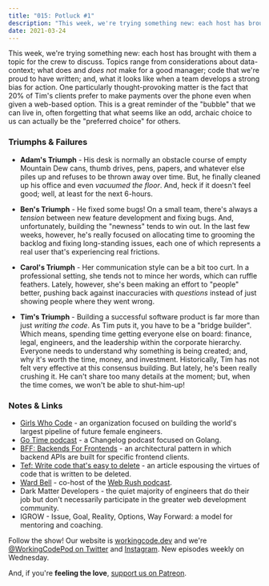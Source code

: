 ```yaml
---
title: "015: Potluck #1"
description: "This week, we're trying something new: each host has brought with them a topic for the crew to discuss."
date: 2021-03-24
---
```


<script async defer onload="redcircleIframe();" src="https://api.podcache.net/embedded-player/sh/30227421-bc27-45c2-bfb4-861def7dd4cc/ep/80160043-3f0f-43b8-8b5b-ad91201cbbae"></script><div class="redcirclePlayer-80160043-3f0f-43b8-8b5b-ad91201cbbae"></div>

This week, we're trying something new: each host has brought with them a topic for the crew to discuss. Topics range from considerations about data-context; what does and _does not_ make for a good manager; code that we're proud to have written; and, what it looks like when a team develops a strong bias for action. One particularly thought-provoking matter is the fact that 20% of Tim's clients prefer to make payments over the phone even when given a web-based option. This is a great reminder of the "bubble" that we can live in, often forgetting that what seems like an odd, archaic choice to us can actually be the "preferred choice" for others.

### Triumphs &amp; Failures

* **Adam's Triumph** - His desk is normally an obstacle course of empty Mountain Dew cans, thumb drives, pens, papers, and whatever else piles up and refuses to be thrown away over time. But, he finally cleaned up his office and even _vacuumed the floor_. And, heck if it doesn't feel good; well, at least for the next 6-hours.

* **Ben's Triumph** - He fixed some bugs! On a small team, there's always a _tension_ between new feature development and fixing bugs. And, unfortunately, building the "newness" tends to win out. In the last few weeks, however, he's really focused on allocating time to grooming the backlog and fixing long-standing issues, each one of which represents a real user that's experiencing real frictions.

* **Carol's Triumph** - Her communication style can be a bit too curt. In a professional setting, she tends not to mince her words, which can ruffle feathers. Lately, however, she's been making an effort to "people" better, pushing back against inaccuracies with _questions_ instead of just showing people where they went wrong.

* **Tim's Triumph** - Building a successful software product is far more than just _writing the code_. As Tim puts it, you have to be a "bridge builder". Which means, spending time getting everyone else on board: finance, legal, engineers, and the leadership within the corporate hierarchy. Everyone needs to understand why something is being created; and, why it's worth the time, money, and investment. Historically, Tim has not felt very effective at this consensus building. But lately, he's been really crushing it. He can't share too many details at the moment; but, when the time comes, we won't be able to shut-him-up!

### Notes &amp; Links

* [Girls Who Code](https://girlswhocode.com/) - an organization focused on building the world's largest pipeline of future female engineers.
* [Go Time podcast](https://changelog.com/gotime) - a Changelog podcast focused on Golang.
* [BFF: Backends For Frontends](https://samnewman.io/patterns/architectural/bff/) - an architectural pattern in which backend APIs are built for specific frontend clients.
* [Tef: Write code that's easy to delete](https://programmingisterrible.com/post/139222674273/how-to-write-disposable-code-in-large-systems) - an article espousing the virtues of code that is written to be deleted.
* [Ward Bell](https://wardbell.me/) - co-host of the [Web Rush podcast](https://webrush.io/).
* Dark Matter Developers - the quiet majority of engineers that do their job but don't necessarily participate in the greater web development community.
* IGROW - Issue, Goal, Reality, Options, Way Forward: a model for mentoring and coaching.

Follow the show! Our website is [workingcode.dev][working-code] and we're [@WorkingCodePod on Twitter][working-code-twitter] and [Instagram][working-code-instagram]. New episodes weekly on Wednesday.

And, if you're **feeling the love**, [support us on Patreon][working-code-patreon].


[working-code]: https://workingcode.dev/

[working-code-instagram]: https://www.instagram.com/workingcodepod/

[working-code-patreon]: https://www.patreon.com/workingcodepod

[working-code-twitter]: https://twitter.com/WorkingCodePod
